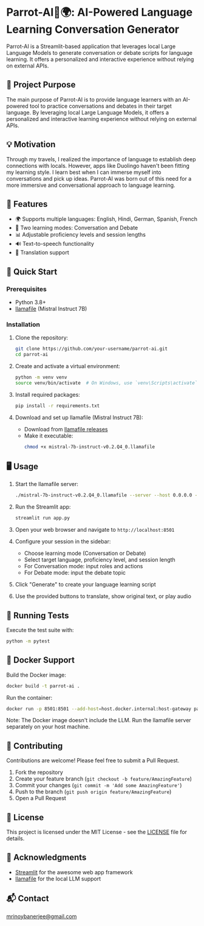 # Parrot-AI🦜🌍: AI-Powered Language Learning Conversation Generator

Parrot-AI is a Streamlit-based application that leverages local Large Language Models to generate conversation or debate scripts for language learning. It offers a personalized and interactive experience without relying on external APIs.

## 🎯 Project Purpose

The main purpose of Parrot-AI is to provide language learners with an AI-powered tool to practice conversations and debates in their target language. By leveraging local Large Language Models, it offers a personalized and interactive learning experience without relying on external APIs.

## 💡 Motivation

Through my travels, I realized the importance of language to establish deep connections with locals. However, apps like Duolingo haven't been fitting my learning style. I learn best when I can immerse myself into conversations and pick up ideas. Parrot-AI was born out of this need for a more immersive and conversational approach to language learning.

## 🌟 Features

- 🌍 Supports multiple languages: English, Hindi, German, Spanish, French
- 💬 Two learning modes: Conversation and Debate
- 📊 Adjustable proficiency levels and session lengths
- 🔊 Text-to-speech functionality
- 🔄 Translation support

## 🚀 Quick Start

### Prerequisites

- Python 3.8+
- [llamafile](https://github.com/Mozilla-Ocho/llamafile) (Mistral Instruct 7B)

### Installation

1. Clone the repository:
   ```bash
   git clone https://github.com/your-username/parrot-ai.git
   cd parrot-ai
   ```

2. Create and activate a virtual environment:
   ```bash
   python -m venv venv
   source venv/bin/activate  # On Windows, use `venv\Scripts\activate`
   ```

3. Install required packages:
   ```bash
   pip install -r requirements.txt
   ```

4. Download and set up llamafile (Mistral Instruct 7B):
   - Download from [llamafile releases](https://github.com/Mozilla-Ocho/llamafile/releases)
   - Make it executable:
     ```bash
     chmod +x mistral-7b-instruct-v0.2.Q4_0.llamafile
     ```

## 🖥️ Usage

1. Start the llamafile server:
   ```bash
   ./mistral-7b-instruct-v0.2.Q4_0.llamafile --server --host 0.0.0.0 --port 8080
   ```

2. Run the Streamlit app:
   ```bash
   streamlit run app.py
   ```

3. Open your web browser and navigate to `http://localhost:8501`

4. Configure your session in the sidebar:
   - Choose learning mode (Conversation or Debate)
   - Select target language, proficiency level, and session length
   - For Conversation mode: input roles and actions
   - For Debate mode: input the debate topic

5. Click "Generate" to create your language learning script

6. Use the provided buttons to translate, show original text, or play audio

## 🧪 Running Tests

Execute the test suite with:

```bash
python -m pytest
```

## 🐳 Docker Support

Build the Docker image:

```bash
docker build -t parrot-ai .
```

Run the container:

```bash
docker run -p 8501:8501 --add-host=host.docker.internal:host-gateway parrot-ai
```

Note: The Docker image doesn't include the LLM. Run the llamafile server separately on your host machine.

## 🤝 Contributing

Contributions are welcome! Please feel free to submit a Pull Request.

1. Fork the repository
2. Create your feature branch (`git checkout -b feature/AmazingFeature`)
3. Commit your changes (`git commit -m 'Add some AmazingFeature'`)
4. Push to the branch (`git push origin feature/AmazingFeature`)
5. Open a Pull Request

## 📜 License

This project is licensed under the MIT License - see the [LICENSE](LICENSE) file for details.

## 🙏 Acknowledgments

- [Streamlit](https://streamlit.io/) for the awesome web app framework
- [llamafile](https://github.com/Mozilla-Ocho/llamafile) for the local LLM support

## 📬 Contact

mrinoybanerjee@gmail.com
